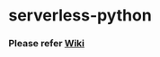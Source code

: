# serverless-python

### Please refer [Wiki](https://github.com/sanketplus/serverless-python/wiki/Serverless-meets-CI-CD)
